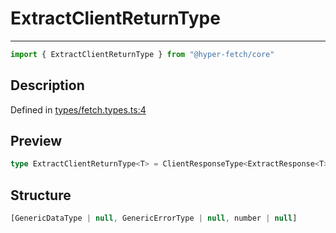 

# ExtractClientReturnType

<div class="api-docs__separator">

---

</div><div class="api-docs__import">

```ts
import { ExtractClientReturnType } from "@hyper-fetch/core"
```

</div><div class="api-docs__section">

## Description

</div><div class="api-docs__description"><span class="api-docs__do-not-parse">



</span></div><p class="api-docs__definition">

Defined in [types/fetch.types.ts:4](https://github.com/BetterTyped/hyper-fetch/blob/3fe127e9/packages/core/src/types/fetch.types.ts#L4)

</p><div class="api-docs__section">

## Preview

</div><div class="api-docs__preview type single">

```ts
type ExtractClientReturnType<T> = ClientResponseType<ExtractResponse<T>, ExtractError<T>>;
```

</div><div class="api-docs__section">

## Structure

</div><div class="api-docs__returns">

```ts
[GenericDataType | null, GenericErrorType | null, number | null]
```

</div>